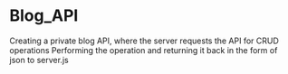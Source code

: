 # Blog_API
Creating a private blog API, where the server requests the API for CRUD operations
Performing the operation and returning it back in the form of json to server.js
